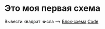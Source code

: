 # Это моя первая схема
Вывести квадрат числа --> [Блок-схема](lesson1\Seminar\diagram.drawio.png) [Code](lesson1\Seminar\ex_001\Program.cs) 
